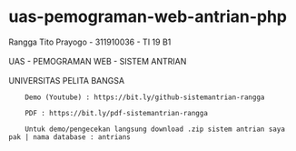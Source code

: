 # uas-pemograman-web-antrian-php

Rangga Tito Prayogo - 311910036 - TI 19 B1
<br />
<br />
UAS - PEMOGRAMAN WEB - SISTEM ANTRIAN
<br />
<br />
UNIVERSITAS PELITA BANGSA

        Demo (Youtube) : https://bit.ly/github-sistemantrian-rangga

        PDF : https://bit.ly/pdf-sistemantrian-rangga
        
        Untuk demo/pengecekan langsung download .zip sistem antrian saya pak | nama database : antrians 
